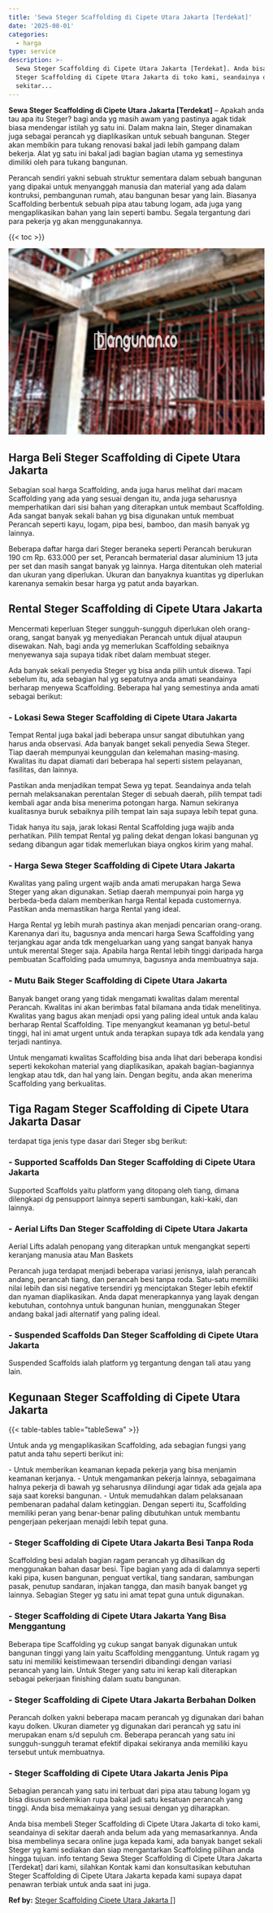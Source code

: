 ```yaml
---
title: 'Sewa Steger Scaffolding di Cipete Utara Jakarta [Terdekat]'
date: '2025-08-01'
categories:
  - harga
type: service
description: >-
  Sewa Steger Scaffolding di Cipete Utara Jakarta [Terdekat]. Anda bisa membeli
  Steger Scaffolding di Cipete Utara Jakarta di toko kami, seandainya di
  sekitar...
---
```


**Sewa Steger Scaffolding di Cipete Utara Jakarta \[Terdekat\]** – Apakah anda tau apa itu Steger? bagi anda yg masih awam yang pastinya agak tidak biasa mendengar istilah yg satu ini. Dalam makna lain, Steger dinamakan juga sebagai perancah yg diaplikasikan untuk sebuah bangunan. Steger akan membikin para tukang renovasi bakal jadi lebih gampang dalam bekerja. Alat yg satu ini bakal jadi bagian bagian utama yg semestinya dimiliki oleh para tukang bangunan.

Perancah sendiri yakni sebuah struktur sementara dalam sebuah bangunan yang dipakai untuk menyanggah manusia dan material yang ada dalam kontruksi, pembangunan rumah, atau bangunan besar yang lain. Biasanya Scaffolding berbentuk sebuah pipa atau tabung logam, ada juga yang mengaplikasikan bahan yang lain seperti bambu. Segala tergantung dari para pekerja yg akan menggunakannya.

{{< toc >}}

![Sewa Steger Scaffolding di Cipete Utara Jakarta [Terdekat]](/images/sewa-scaffolding-steger-17.png)

## Harga Beli Steger Scaffolding di Cipete Utara Jakarta

Sebagian soal harga Scaffolding, anda juga harus melihat dari macam Scaffolding yang ada yang sesuai dengan itu, anda juga seharusnya memperhatikan dari sisi bahan yang diterapkan untuk membaut Scaffolding. Ada sangat banyak sekali bahan yg bisa digunakan untuk membuat Perancah seperti kayu, logam, pipa besi, bamboo, dan masih banyak yg lainnya.

Beberapa daftar harga dari Steger beraneka seperti Perancah berukuran 190 cm Rp. 633.000 per set, Perancah bermaterial dasar aluminium 13 juta per set dan masih sangat banyak yg lainnya. Harga ditentukan oleh material dan ukuran yang diperlukan. Ukuran dan banyaknya kuantitas yg diperlukan karenanya semakin besar harga yg patut anda bayarkan.

## Rental Steger Scaffolding di Cipete Utara Jakarta

Mencermati keperluan Steger sungguh-sungguh diperlukan oleh orang-orang, sangat banyak yg menyediakan Perancah untuk dijual ataupun disewakan. Nah, bagi anda yg memerlukan Scaffolding sebaiknya menyewanya saja supaya tidak ribet dalam membuat steger.

Ada banyak sekali penyedia Steger yg bisa anda pilih untuk disewa. Tapi sebelum itu, ada sebagian hal yg sepatutnya anda amati seandainya berharap menyewa Scaffolding. Beberapa hal yang semestinya anda amati sebagai berikut:

### \- Lokasi Sewa Steger Scaffolding di Cipete Utara Jakarta

Tempat Rental juga bakal jadi beberapa unsur sangat dibutuhkan yang harus anda observasi. Ada banyak banget sekali penyedia Sewa Steger. Tiap daerah mempunyai keunggulan dan kelemahan masing-masing. Kwalitas itu dapat diamati dari beberapa hal seperti sistem pelayanan, fasilitas, dan lainnya.

Pastikan anda menjadikan tempat Sewa yg tepat. Seandainya anda telah pernah melaksanakan perentalan Steger di sebuah daerah, pilih tempat tadi kembali agar anda bisa menerima potongan harga. Namun sekiranya kualitasnya buruk sebaiknya pilih tempat lain saja supaya lebih tepat guna.

Tidak hanya itu saja, jarak lokasi Rental Scaffolding juga wajib anda perhatikan. Pilih tempat Rental yg paling dekat dengan lokasi bangunan yg sedang dibangun agar tidak memerlukan biaya ongkos kirim yang mahal.

### \- Harga Sewa Steger Scaffolding di Cipete Utara Jakarta

Kwalitas yang paling urgent wajib anda amati merupakan harga Sewa Steger yang akan digunakan. Setiap daerah mempunyai poin harga yg berbeda-beda dalam memberikan harga Rental kepada customernya. Pastikan anda memastikan harga Rental yang ideal.

Harga Rental yg lebih murah pastinya akan menjadi pencarian orang-orang. Karenanya dari itu, bagusnya anda mencari harga Sewa Scaffolding yang terjangkau agar anda tdk mengeluarkan uang yang sangat banyak hanya untuk merental Steger saja. Apabila harga Rental lebih tinggi daripada harga pembuatan Scaffolding pada umumnya, bagusnya anda membuatnya saja.

### \- Mutu Baik Steger Scaffolding di Cipete Utara Jakarta

Banyak banget orang yang tidak mengamati kwalitas dalam merental Perancah. Kwalitas ini akan berimbas fatal bilamana anda tidak menelitinya. Kwalitas yang bagus akan menjadi opsi yang paling ideal untuk anda kalau berharap Rental Scaffolding. Tipe menyangkut keamanan yg betul-betul tinggi, hal ini amat urgent untuk anda terapkan supaya tdk ada kendala yang terjadi nantinya.

Untuk mengamati kwalitas Scaffolding bisa anda lihat dari beberapa kondisi seperti kekokohan material yang diaplikasikan, apakah bagian-bagiannya lengkap atau tdk, dan hal yang lain. Dengan begitu, anda akan menerima Scaffolding yang berkualitas.

## Tiga Ragam Steger Scaffolding di Cipete Utara Jakarta Dasar

terdapat tiga jenis type dasar dari Steger sbg berikut:

### \- Supported Scaffolds Dan Steger Scaffolding di Cipete Utara Jakarta

Supported Scaffolds yaitu platform yang ditopang oleh tiang, dimana dilengkapi dg pensupport lainnya seperti sambungan, kaki-kaki, dan lainnya.

### \- Aerial Lifts Dan Steger Scaffolding di Cipete Utara Jakarta

Aerial Lifts adalah penopang yang diterapkan untuk mengangkat seperti keranjang manusia atau Man Baskets

Perancah juga terdapat menjadi beberapa variasi jenisnya, ialah perancah andang, perancah tiang, dan perancah besi tanpa roda. Satu-satu memiliki nilai lebih dan sisi negative tersendiri yg menciptakan Steger lebih efektif dan nyaman diaplikasikan. Anda dapat menerapkannya yang layak dengan kebutuhan, contohnya untuk bangunan hunian, menggunakan Steger andang bakal jadi alternatif yang paling ideal.

### \- Suspended Scaffolds Dan Steger Scaffolding di Cipete Utara Jakarta

Suspended Scaffolds ialah platform yg tergantung dengan tali atau yang lain.

## Kegunaan Steger Scaffolding di Cipete Utara Jakarta

{{< table-tables table="tableSewa" >}}

Untuk anda yg mengaplikasikan Scaffolding, ada sebagian fungsi yang patut anda tahu seperti berikut ini:

\- Untuk memberikan keamanan kepada pekerja yang bisa menjamin keamanan kerjanya. - Untuk mengamankan pekerja lainnya, sebagaimana halnya pekerja di bawah yg seharusnya dilindungi agar tidak ada gejala apa saja saat koreksi bangunan. - Untuk memudahkan dalam pelaksanaan pembenaran padahal dalam ketinggian. Dengan seperti itu, Scaffolding memiliki peran yang benar-benar paling dibutuhkan untuk membantu pengerjaan pekerjaan menajdi lebih tepat guna.

### \- Steger Scaffolding di Cipete Utara Jakarta Besi Tanpa Roda

Scaffolding besi adalah bagian ragam perancah yg dihasilkan dg menggunakan bahan dasar besi. Tipe bagian yang ada di dalamnya seperti kaki pipa, kusen bangunan, penguat vertikal, tiang sandaran, sambungan pasak, penutup sandaran, injakan tangga, dan masih banyak banget yg lainnya. Sebagian Steger yg satu ini amat tepat guna untuk digunakan.

### \- Steger Scaffolding di Cipete Utara Jakarta Yang Bisa Menggantung

Beberapa tipe Scaffolding yg cukup sangat banyak digunakan untuk bangunan tinggi yang lain yaitu Scaffolding menggantung. Untuk ragam yg satu ini memiliki keistimewaan tersendiri dibandingi dengan variasi perancah yang lain. Untuk Steger yang satu ini kerap kali diterapkan sebagai pekerjaan finishing dalam suatu bangunan.

### \- Steger Scaffolding di Cipete Utara Jakarta Berbahan Dolken

Perancah dolken yakni beberapa macam perancah yg digunakan dari bahan kayu dolken. Ukuran diameter yg digunakan dari perancah yg satu ini merupakan enam s/d sepuluh cm. Beberapa perancah yang satu ini sungguh-sungguh teramat efektif dipakai sekiranya anda memiliki kayu tersebut untuk membuatnya.

### \- Steger Scaffolding di Cipete Utara Jakarta Jenis Pipa

Sebagian perancah yang satu ini terbuat dari pipa atau tabung logam yg bisa disusun sedemikian rupa bakal jadi satu kesatuan perancah yang tinggi. Anda bisa memakainya yang sesuai dengan yg diharapkan.

Anda bisa membeli Steger Scaffolding di Cipete Utara Jakarta di toko kami, seandainya di sekitar daerah anda belum ada yang memasarkannya. Anda bisa membelinya secara online juga kepada kami, ada banyak banget sekali Steger yg kami sediakan dan siap mengantarkan Scaffolding pilihan anda hingga tujuan. info tentang Sewa Steger Scaffolding di Cipete Utara Jakarta \[Terdekat\] dari kami, silahkan Kontak kami dan konsultasikan kebutuhan Steger Scaffolding di Cipete Utara Jakarta kepada kami supaya dapat penawran terbiak untuk anda saat ini juga.

**Ref by:** [Steger Scaffolding Cipete Utara Jakarta []](https://id.wikipedia.org/wiki/Steger)
